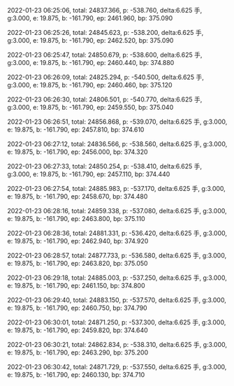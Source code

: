 2022-01-23 06:25:06, total: 24837.366, p: -538.760, delta:6.625 手, g:3.000, e: 19.875, b: -161.790, ep: 2461.960, bp: 375.090

2022-01-23 06:25:26, total: 24845.623, p: -538.200, delta:6.625 手, g:3.000, e: 19.875, b: -161.790, ep: 2462.520, bp: 375.090

2022-01-23 06:25:47, total: 24850.679, p: -538.600, delta:6.625 手, g:3.000, e: 19.875, b: -161.790, ep: 2460.440, bp: 374.880

2022-01-23 06:26:09, total: 24825.294, p: -540.500, delta:6.625 手, g:3.000, e: 19.875, b: -161.790, ep: 2460.460, bp: 375.120

2022-01-23 06:26:30, total: 24806.501, p: -540.770, delta:6.625 手, g:3.000, e: 19.875, b: -161.790, ep: 2459.550, bp: 375.040

2022-01-23 06:26:51, total: 24856.868, p: -539.070, delta:6.625 手, g:3.000, e: 19.875, b: -161.790, ep: 2457.810, bp: 374.610

2022-01-23 06:27:12, total: 24836.566, p: -538.560, delta:6.625 手, g:3.000, e: 19.875, b: -161.790, ep: 2456.000, bp: 374.320

2022-01-23 06:27:33, total: 24850.254, p: -538.410, delta:6.625 手, g:3.000, e: 19.875, b: -161.790, ep: 2457.110, bp: 374.440

2022-01-23 06:27:54, total: 24885.983, p: -537.170, delta:6.625 手, g:3.000, e: 19.875, b: -161.790, ep: 2458.670, bp: 374.480

2022-01-23 06:28:16, total: 24859.338, p: -537.080, delta:6.625 手, g:3.000, e: 19.875, b: -161.790, ep: 2463.800, bp: 375.110

2022-01-23 06:28:36, total: 24881.331, p: -536.420, delta:6.625 手, g:3.000, e: 19.875, b: -161.790, ep: 2462.940, bp: 374.920

2022-01-23 06:28:57, total: 24877.733, p: -536.580, delta:6.625 手, g:3.000, e: 19.875, b: -161.790, ep: 2463.820, bp: 375.050

2022-01-23 06:29:18, total: 24885.003, p: -537.250, delta:6.625 手, g:3.000, e: 19.875, b: -161.790, ep: 2461.150, bp: 374.800

2022-01-23 06:29:40, total: 24883.150, p: -537.570, delta:6.625 手, g:3.000, e: 19.875, b: -161.790, ep: 2460.750, bp: 374.790

2022-01-23 06:30:01, total: 24871.250, p: -537.300, delta:6.625 手, g:3.000, e: 19.875, b: -161.790, ep: 2459.820, bp: 374.640

2022-01-23 06:30:21, total: 24862.834, p: -538.310, delta:6.625 手, g:3.000, e: 19.875, b: -161.790, ep: 2463.290, bp: 375.200

2022-01-23 06:30:42, total: 24871.729, p: -537.550, delta:6.625 手, g:3.000, e: 19.875, b: -161.790, ep: 2460.130, bp: 374.710